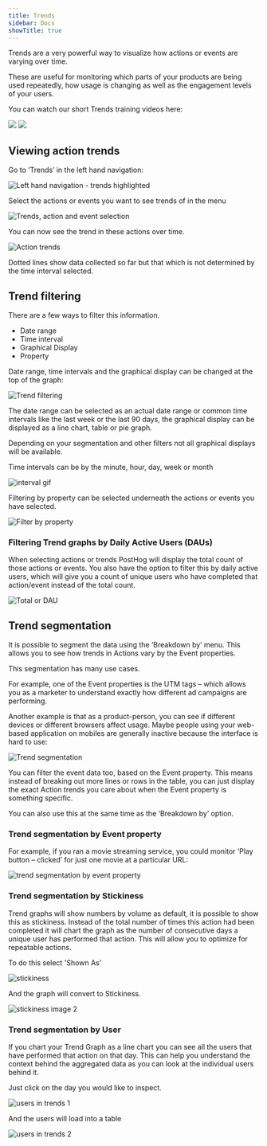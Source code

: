 ```yaml
---
title: Trends
sidebar: Docs
showTitle: true
---
```


Trends are a very powerful way to visualize how actions or events are varying over time.

These are useful for monitoring which parts of your products are being used repeatedly, how usage is changing as well as the engagement levels of your users.

You can watch our short Trends training videos here:

[![](http://img.youtube.com/vi/q39B-QAFZUI/0.jpg)](http://www.youtube.com/watch?v=q39B-QAFZUI)
[![](http://img.youtube.com/vi/8IsCrLOpRCw/0.jpg)](http://www.youtube.com/watch?v=8IsCrLOpRCw) 

## Viewing action trends

Go to ’Trends’ in the left hand navigation:

![Left hand navigation - trends highlighted](../../images/04/Posthog-13.png)

Select the actions or events you want to see trends of in the menu

![Trends, action and event selection](../../images/04/trends-actions-events.gif)

You can now see the trend in these actions over time.

![Action trends](../../images/04/Posthog-14.png)

Dotted lines show data collected so far but that which is not determined by the time interval selected.


## Trend filtering

There are a few ways to filter this information.

- Date range
- Time interval
- Graphical Display
- Property

Date range, time intervals and the graphical display can be changed at the top of the graph:

![Trend filtering](../../images/04/Posthog-15.png)

The date range can be selected as an actual date range or common time intervals like the last week or the last 90 days, the graphical display can be displayed as a line chart, table or pie graph. 

Depending on your segmentation and other filters not all graphical displays will be available.

Time intervals can be by the minute, hour, day, week or month

![interval gif](../../images/04/interval-time-trends.gif)

Filtering by property can be selected underneath the actions or events you have selected. 

![Filter by property](../../images/04/filterby-property.gif)

### Filtering Trend graphs by Daily Active Users (DAUs)

When selecting actions or trends PostHog will display the total count of those actions or events. You also have the option to filter this by daily active users, which will give you a count of unique users who have completed that action/event instead of the total count. 

![Total or DAU](../../images/04/Posthog-16.png)


## Trend segmentation

It is possible to segment the data using the ‘Breakdown by’ menu. This allows you to see how trends in Actions vary by the Event properties.

This segmentation has many use cases.

For example, one of the Event properties is the UTM tags – which allows you as a marketer to understand exactly how different ad campaigns are performing.

Another example is that as a product-person, you can see if different devices or different browsers affect usage. Maybe people using your web-based application on mobiles are generally inactive because the interface is hard to use:

![Trend segmentation](../../images/02/Screenshot-2020-02-09-at-17.31.36.png)

You can filter the event data too, based on the Event property. This means instead of breaking out more lines or rows in the table, you can just display the exact Action trends you care about when the Event property is something specific.

You can also use this at the same time as the ‘Breakdown by’ option.

### Trend segmentation by Event property

For example, if you ran a movie streaming service, you could monitor ‘Play button – clicked’ for just one movie at a particular URL:

![trend segmentation by event property](../../images/02/Screenshot-2020-02-09-at-17.35.24.png)

### Trend segmentation by Stickiness

Trend graphs will show numbers by volume as default, it is possible to show this as stickiness. Instead of the total number of times this action had been completed it will chart the graph as the number of consecutive days a unique user has performed that action. This will allow you to optimize for repeatable actions. 

To do this select 'Shown As'

![stickiness](../../images/03/Posthog-6.png)

And the graph will convert to Stickiness.

![stickiness image 2](../../images/03/Posthog-7.png)

### Trend segmentation by User

If you chart your Trend Graph as a line chart you can see all the users that have performed that action on that day. This can help you understand the context behind the aggregated data as you can look at the individual users behind it.

Just click on the day you would like to inspect.

![users in trends 1](../../images/04/Fullscreen_4_1_20__5_23_PM_png-2.png)

And the users will load into a table

![users in trends 2](../../images/04/Posthog.png)

